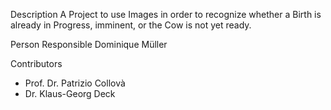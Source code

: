 Description
A Project to use Images in order to recognize whether a Birth is already in Progress, imminent, or the Cow is not yet ready. 

Person Responsible
Dominique Müller

Contributors
- Prof. Dr. Patrizio Collovà
- Dr. Klaus-Georg Deck
